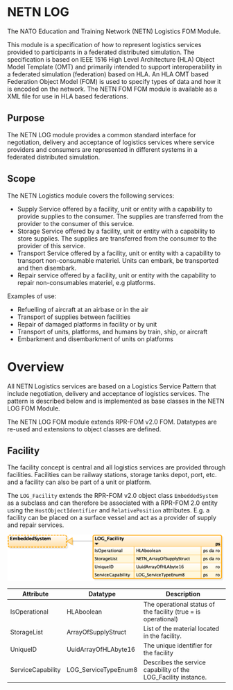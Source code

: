 # NETN LOG

The NATO Education and Training Network (NETN) Logistics FOM Module.

This module is a specification of how to represent logistics services provided to participants in a federated distributed simulation. The specification is based on IEEE 1516 High Level Architecture (HLA) Object Model Template (OMT) and primarily intended to support interoperability in a federated simulation (federation) based on HLA. An HLA OMT based Federation Object Model (FOM) is used to specify types of data and how it is encoded on the network. The NETN FOM FOM module is available as a XML file for use in HLA based federations.

## Purpose

The NETN LOG module provides a common standard interface for negotiation, delivery and acceptance of logistics services where service providers and consumers are represented in different systems in a federated distributed simulation.	

## Scope

The NETN Logistics module covers the following services:

* Supply Service offered by a facility, unit or entity with a capability to provide supplies to the consumer. The supplies are transferred from the provider to the consumer of this service.
* Storage Service offered by a facility, unit or entity with a capability to store supplies. The supplies are transferred from the consumer to the provider of this service.
* Transport Service offered by a facility, unit or entity with a capability to transport non-consumable materiel. Units can embark, be transported and then disembark.
* Repair service offered by a facility, unit or entity with the capability to repair non-consumables materiel, e.g platforms.

Examples of use:

* Refuelling of aircraft at an airbase or in the air
* Transport of supplies between facilities
* Repair of damaged platforms in facility or by unit
* Transport of units, platforms, and humans by train, ship, or aircraft
* Embarkment and disembarkment of units on platforms
        	
	
# Overview
All NETN Logistics services are based on a Logistics Service Pattern that include negotiation, delivery and acceptance of logistics services. The pattern is described below and is implemented as base classes in the NETN LOG FOM Module. 
 
The NETN LOG FOM module extends RPR-FOM v2.0 FOM. Datatypes are re-used and extensions to object classes are defined.

## Facility

The facility concept is central and all logistics services are provided through facilities. Facilities can be railway stations, storage tanks depot, port, etc. and a facility can also be part of a unit or platform. 
 
The `LOG_Facility` extends the RPR-FOM v2.0 object class `EmbeddedSystem` as a subclass and can therefore be associated with a RPR-FOM 2.0 entity using the `HostObjectIdentifier` and `RelativePosition` attributes. E.g. a facility can be placed on a surface vessel and act as a provider of supply and repair services.

<img src="/images/log_facility.png" width="500px"/>



|Attribute|Datatype|Description|
|---|---|---|
|IsOperational|HLAboolean|The operational status of the facility (true = is operational)| 
|StorageList|ArrayOfSupplyStruct|List of the material located in the facility.| 
|UniqueID|UuidArrayOfHLAbyte16|The unique identifier for the facility| 
|ServiceCapability|LOG_ServiceTypeEnum8|Describes the service capability of the LOG_Facility instance.| 
